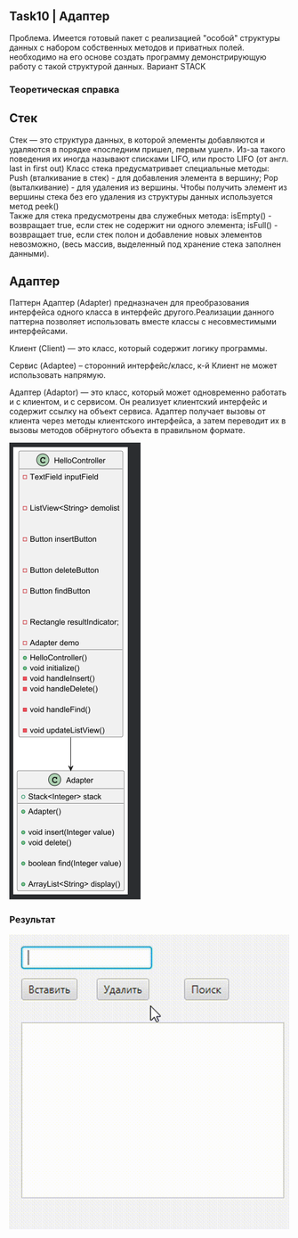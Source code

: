 ## Task10 | Адаптер
Проблема. Имеется готовый пакет с  реализацией "особой" структуры данных с набором собственных методов и  приватных полей. необходимо на его основе создать программу демонстрирующую работу с такой структурой данных.
Вариант STACK
### Теоретическая справка
## Стек 
Стек — это структура данных, в которой элементы добавляются и удаляются в порядке «последним пришел, первым ушел». Из-за такого поведения их иногда называют списками LIFO, или просто LIFO (от англ. last in first out)
Класс стека предусматривает специальные методы:
Push (вталкивание в стек) - для добавления элемента в вершину;
Pop (выталкивание) - для удаления из вершины.
Чтобы получить элемент из вершины стека без его удаления из структуры данных используется метод peek()   
Также для стека предусмотрены два служебных метода:
isEmpty() - возвращает true, если стек не содержит ни одного элемента;
isFull() - возвращает true, если стек полон и добавление новых элементов невозможно, (весь массив, выделенный под хранение стека заполнен данными). 
## Адаптер
Паттерн Адаптер (Adapter) предназначен для преобразования интерфейса одного класса в интерфейс другого.Реализации данного паттерна позволяет использовать вместе классы с несовместимыми интерфейсами. 

Клиент (Client) — это класс, который содержит логику программы.

Сервис (Adaptee) – сторонний интерфейс/класс, к-й Клиент не может использовать напрямую.

Адаптер (Adaptor) — это класс, который может одновременно работать и с клиентом, и с сервисом. Он реализует клиентский интерфейс  и содержит ссылку на объект сервиса. Адаптер получает вызовы от клиента через методы клиентского интерфейса, а затем переводит их в вызовы методов обёрнутого объекта в правильном формате.

<img src="target/classes/diagram.png" alt="Делегирование вместо множественного наследования" />

### Результат
![task10](LR10.gif)
